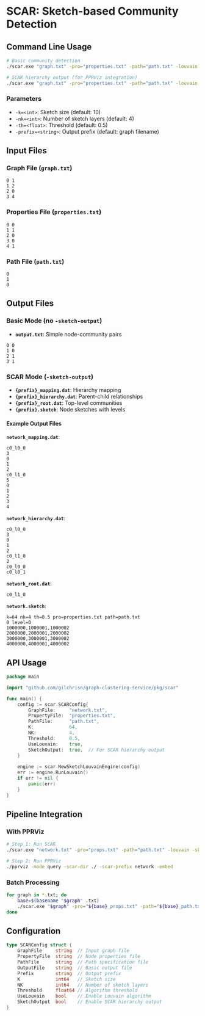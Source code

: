 # SCAR: Sketch-based Community Detection

## Command Line Usage

```bash
# Basic community detection
./scar.exe "graph.txt" -pro="properties.txt" -path="path.txt" -louvain

# SCAR hierarchy output (for PPRViz integration)
./scar.exe "graph.txt" -pro="properties.txt" -path="path.txt" -louvain -sketch-output
```

### Parameters
- `-k=<int>`: Sketch size (default: 10)
- `-nk=<int>`: Number of sketch layers (default: 4)
- `-th=<float>`: Threshold (default: 0.5)
- `-prefix=<string>`: Output prefix (default: graph filename)

## Input Files

### Graph File (`graph.txt`)
```
0 1
1 2
2 0
3 4
```

### Properties File (`properties.txt`)
```
0 0
1 1
2 0
3 0
4 1
```

### Path File (`path.txt`)
```
0
1
0
```

## Output Files

### Basic Mode (no `-sketch-output`)
- **`output.txt`**: Simple node-community pairs
```
0 0
1 0
2 1
3 1
```

### SCAR Mode (`-sketch-output`)
- **`{prefix}_mapping.dat`**: Hierarchy mapping
- **`{prefix}_hierarchy.dat`**: Parent-child relationships
- **`{prefix}_root.dat`**: Top-level communities
- **`{prefix}.sketch`**: Node sketches with levels

#### Example Output Files

**`network_mapping.dat`**:
```
c0_l0_0
3
0
1
2
c0_l1_0
5
0
1
2
3
4
```

**`network_hierarchy.dat`**:
```
c0_l0_0
3
0
1
2
c0_l1_0
2
c0_l0_0
c0_l0_1
```

**`network_root.dat`**:
```
c0_l1_0
```

**`network.sketch`**:
```
k=64 nk=4 th=0.5 pro=properties.txt path=path.txt
0 level=0
1000000,1000001,1000002
2000000,2000001,2000002
3000000,3000001,3000002
4000000,4000001,4000002
```

## API Usage

```go
package main

import "github.com/gilchrisn/graph-clustering-service/pkg/scar"

func main() {
    config := scar.SCARConfig{
        GraphFile:     "network.txt",
        PropertyFile:  "properties.txt",
        PathFile:      "path.txt",
        K:             64,
        NK:            4,
        Threshold:     0.5,
        UseLouvain:    true,
        SketchOutput:  true,  // For SCAR hierarchy output
    }
    
    engine := scar.NewSketchLouvainEngine(config)
    err := engine.RunLouvain()
    if err != nil {
        panic(err)
    }
}
```

## Pipeline Integration

### With PPRViz
```bash
# Step 1: Run SCAR
./scar.exe "network.txt" -pro="props.txt" -path="path.txt" -louvain -sketch-output

# Step 2: Run PPRViz
./pprviz -mode query -scar-dir ./ -scar-prefix network -embed
```

### Batch Processing
```bash
for graph in *.txt; do
    base=$(basename "$graph" .txt)
    ./scar.exe "$graph" -pro="${base}_props.txt" -path="${base}_path.txt" -louvain -sketch-output
done
```

## Configuration

```go
type SCARConfig struct {
    GraphFile     string  // Input graph file
    PropertyFile  string  // Node properties file
    PathFile      string  // Path specification file
    OutputFile    string  // Basic output file
    Prefix        string  // Output prefix
    K             int64   // Sketch size
    NK            int64   // Number of sketch layers
    Threshold     float64 // Algorithm threshold
    UseLouvain    bool    // Enable Louvain algorithm
    SketchOutput  bool    // Enable SCAR hierarchy output
}
```